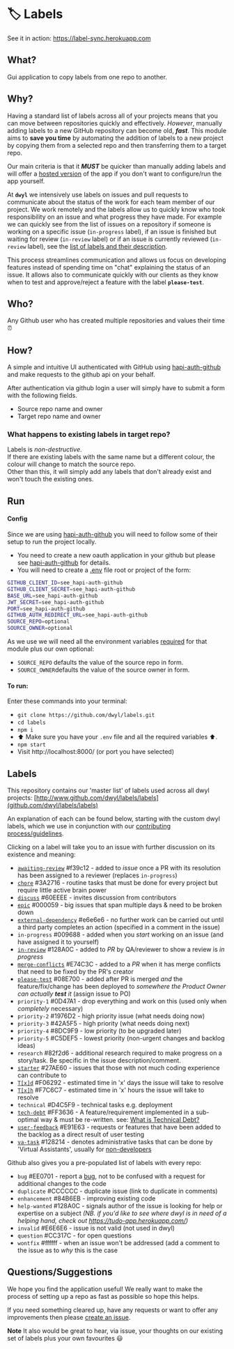 # 🏷 Labels

See it in action: https://label-sync.herokuapp.com

## What?

Gui application to copy labels from one repo to another.

## Why?

Having a standard list of labels across all of your projects means that you can
move between repositories quickly and effectively. *However*, manually adding
labels to a new GitHub repository can become old, ***fast***. This module aims
to **save you time** by automating the addition of labels to a new project by
copying them from a selected repo and then transferring them to a target repo.

Our main criteria is that it ***MUST*** be quicker than manually adding labels and will offer a 
[hosted version](https://label-sync.herokuapp.com/) 
of the app if you don't want to configure/run the app yourself.

At **`dwyl`** we intensively use labels on issues and pull requests 
to communicate about the status of the work 
for each team member of our project.
We work remotely and the labels allow us
to quickly know who took responsibility on an issue 
and what progress they have made. 
For example we can quickly see 
from the list of issues on a repository 
if someone is working on a specific issue (`in-progress` label), 
if an issue is finished but waiting for review (`in-review` label) 
or if an issue is currently reviewed (`in-review` label), 
see the [list of labels and their description](https://github.com/dwyl/labels#labels).

This process streamlines communication 
and allows us focus on developing features 
instead of spending time on "chat" 
explaining the status of an issue. 
It allows also to communicate quickly with our clients 
as they know when to test and approve/reject a feature with the label **`please-test`**.

## Who?

Any Github user who has created multiple repositories and values their time ⏰

## How?

A simple and intuitive UI authenticated with GitHub using 
[hapi-auth-github](https://github.com/dwyl/hapi-auth-github) 
and make requests to the github api on your behalf.

After authentication via github login a user will simply have to submit a form with the following fields.
 + Source repo name and owner
 + Target repo name and owner

### What happens to existing labels in target repo?

Labels is _non-destructive_.  
If there are existing labels with the same name but a different colour,
the colour will change to match the source repo.  
Other than this, it will simply add any labels that don't already exist and
won't touch the existing ones.

## Run


#### Config

Since we are using [hapi-auth-github](https://github.com/dwyl/hapi-auth-github) 
you will need to follow some of their setup to run the project locally.
 + You need to create a new oauth application in your github but please see 
 [hapi-auth-github](https://github.com/dwyl/hapi-auth-github#2-create-an-app-on-github) for details.
 + You will need to create a 
 [.env](https://github.com/dwyl/learn-environment-variables) 
 file root or project of the form:

```sh
GITHUB_CLIENT_ID=see_hapi-auth-github
GITHUB_CLIENT_SECRET=see_hapi-auth-github
BASE_URL=see_hapi-auth-github
JWT_SECRET=see_hapi-auth-github
PORT=see_hapi-auth-github
GITHUB_AUTH_REDIRECT_URL=see_hapi-auth-github
SOURCE_REPO=optional
SOURCE_OWNER=optional
```
As we use  we will need all the environment variables 
[required](https://github.com/dwyl/hapi-auth-github#3-export-the-required-environment-variables) 
for that module plus our own optional:
  + `SOURCE_REPO` defaults the value of the source repo in form.
  + `SOURCE_OWNER`defaults the value of the source owner in form.


#### To run:

Enter these commands into your terminal:
* `git clone https://github.com/dwyl/labels.git`
* `cd labels`
* `npm i`
* :arrow_up: Make sure you have your `.env` file and all the required variables :arrow_up:.
* `npm start`
* Visit http://localhost:8000/ (or port you have selected)


## Labels

This repository contains our 'master list' of labels used across all dwyl projects: 
[http://www.github.com/dwyl/labels/labels](github.com/dwyl/labels/labels)

An explanation of each can be found below, 
starting with the custom dwyl labels, 
which we use in conjunction with our 
[contributing process/guidelines](http://www.github.com/dwyl/contributing).

Clicking on a label will take you to an issue with further discussion on its existence and meaning:

- [`awaiting-review`](https://github.com/dwyl/labels/issues/49) #f39c12 - added to _issue_ once a PR with its resolution has been assigned to a reviewer (replaces `in-progress`)
- [`chore`](https://github.com/dwyl/labels/issues/37) #3A2716 - routine tasks that must be done for every project but require little active brain power
- [`discuss`](https://github.com/dwyl/labels/issues/8) #60EEEE - invites discussion from contributors
- [`epic`](https://github.com/dwyl/labels/issues/35) #000059 - big issues that span multiple days & need to be broken down
- [`external-dependency`](https://github.com/dwyl/labels/issues/54) #e6e6e6 - no further work can be carried out until a third party completes an action (specified in a comment in the issue)
- `in-progress` #009688 - added when you *start* working on an issue (and have assigned it to yourself)
- [`in-review`](https://github.com/dwyl/labels/issues/48) #128A0C - added to _PR_ by QA/reviewer to show a review is *in progress*
- [`merge-conflicts`](https://github.com/dwyl/labels/issues/26) #E74C3C - added to a _PR_ when it has merge conflicts that need to be fixed by the PR's creator
- [`please-test`](https://github.com/dwyl/labels/issues/46) #08E700 - added after PR is merged *and* the feature/fix/change has been deployed to *somewhere the Product Owner can actually **test** it* (assign issue to PO)
- `priority-1` #0D47A1 - drop everything and work on this (used only when _completely_ necessary)
- `priority-2` #1976D2 - high priority issue (what needs doing now)
- `priority-3` #42A5F5 - high priority (what needs doing next)
- `priority-4` #8DC9F9 - low priority (to be upgraded later)
- `priority-5` #C5DEF5 - lowest priority (non-urgent changes and backlog ideas)
- `research` #82f2d6 - additional research required to make progress on a story/task. Be specific in the issue description/comment.
- [`starter`](https://github.com/dwyl/labels/issues/36) #27AE60 - issues that those with not much coding experience can contribute to
- [`T[x]d`](https://github.com/dwyl/labels/issues/41) #F06292 - estimated time in 'x' days the issue will take to resolve
- [`T[x]h`](https://github.com/dwyl/labels/issues/41) #F7C6C7 - estimated time in 'x' hours the issue will take to resolve
- `technical` #D4C5F9 - technical tasks e.g. deployment
- [`tech-debt`](https://github.com/dwyl/labels/issues/101) #FF3636 - A feature/requirement implemented in a sub-optimal way & must be re-written. 
  see: [What is Technical Debt?](https://github.com/dwyl/product-owner-guide#what-is-technical-debt)
- [`user-feedback`](https://github.com/dwyl/labels/issues/61) #E91E63 - requests or features that have been added to the backlog as a direct result of user testing
- [`va-task`](https://github.com/dwyl/labels/issues/50) #128214 -
denotes administrative tasks that can be done by 'Virtual Assistants',
usually for [non-developers](https://www.amazon.co.uk/Virtual-Freedom-Chris-C-Ducker/dp/1939529743)

Github also gives you a pre-populated list of labels with every repo:

- `bug` #EE0701 - report a [bug](https://en.wikipedia.org/wiki/Software_bug), not to be confused with a request for additional changes to the code
- `duplicate` #CCCCCC - duplicate issue (link to duplicate in comments)
- `enhancement` #84B6EB - improving existing code
- `help-wanted` #128A0C - signals author of the issue is looking for help or expertise on a subject
_(NB. if you'd like to see where dwyl is in need of a helping hand, check out https://tudo-app.herokuapp.com/)_
- `invalid` #E6E6E6 - issue is not valid (not used in dwyl)
- `question` #CC317C - for open questions
- `wontfix` #ffffff - when an issue won't be addressed (add a comment to the issue as to *why* this is the case


## Questions/Suggestions

We hope you find the application useful! We really want to make the process of setting up a repo as fast as possible so hope this helps.

If you need something cleared up, have any requests or want to offer any improvements then please [create an issue](https://github.com/dwyl/labels/issues/new).

 **Note** It also would be great to hear, via issue, your thoughts on our existing set of labels plus your own favourites :smiley:

